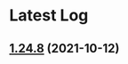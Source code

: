# Latest Log 

## [1.24.8](https://github.com/alibaba-fusion/next/compare/1.24.7...1.24.8) (2021-10-12)


